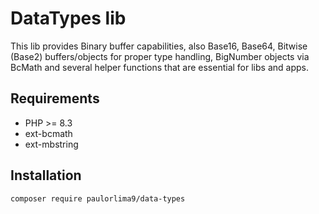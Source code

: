 # DataTypes lib

This lib provides Binary buffer capabilities, also Base16, Base64, Bitwise (Base2) buffers/objects for proper type handling, 
BigNumber objects via BcMath and several helper functions that are essential for libs and apps.

## Requirements

* PHP >= 8.3
* ext-bcmath
* ext-mbstring

## Installation

`composer require paulorlima9/data-types`

